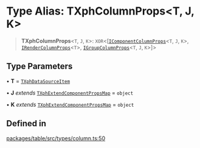 # Type Alias: TXphColumnProps\<T, J, K\>

> **TXphColumnProps**\<`T`, `J`, `K`\>: `XOR`\<[[`IComponentColumnProps`](../interfaces/IComponentColumnProps.md)\<`T`, `J`, `K`\>, [`IRenderColumnProps`](../interfaces/IRenderColumnProps.md)\<`T`\>, [`IGroupColumnProps`](../interfaces/IGroupColumnProps.md)\<`T`, `J`, `K`\>]\>

## Type Parameters

• **T** = [`TXphDataSourceItem`](TXphDataSourceItem.md)

• **J** *extends* [`TXphExtendComponentPropsMap`](TXphExtendComponentPropsMap.md) = `object`

• **K** *extends* [`TXphExtendComponentPropsMap`](TXphExtendComponentPropsMap.md) = `object`

## Defined in

[packages/table/src/types/column.ts:50](https://github.com/XiaoPiHong/xph-crud/blob/1453d1f4b2490c13545a9d7404efaaabc2a2fd0f/packages/table/src/types/column.ts#L50)
